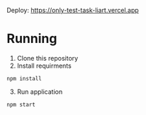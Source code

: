 Deploy: https://only-test-task-liart.vercel.app

# Running 
1. Clone this repository
2. Install requirments
```
npm install
```
3. Run application
```
npm start
```
